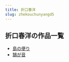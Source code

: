 ```yaml
---
title: 折口春洋
slug: zhekouchunyangd5
---
```


## 折口春洋の作品一覧

- [島の便り](daonobianri7a)
- [鵠が音](hugayin75)
